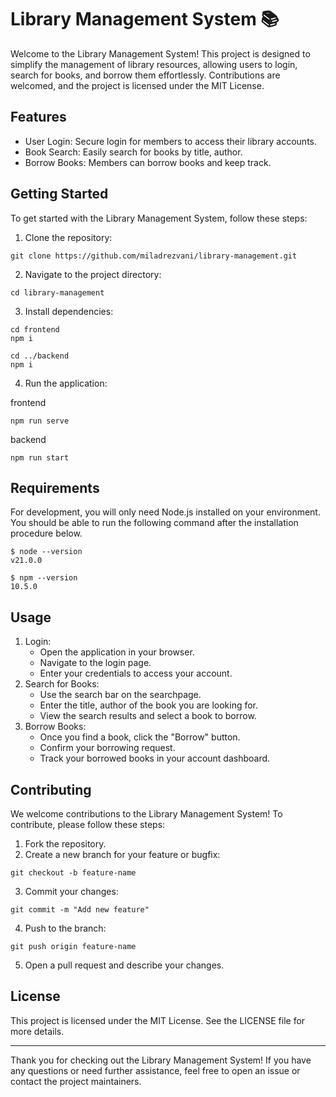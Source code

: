 # Library Management System 📚

Welcome to the Library Management System! This project is designed to simplify the management of library resources, allowing users to login, search for books, and borrow them effortlessly. Contributions are welcomed, and the project is licensed under the MIT License.

## Features

- User Login: Secure login for members to access their library accounts.
- Book Search: Easily search for books by title, author.
- Borrow Books: Members can borrow books and keep track.

## Getting Started

To get started with the Library Management System, follow these steps:

1. Clone the repository:

```
git clone https://github.com/miladrezvani/library-management.git
```

2. Navigate to the project directory:

```
cd library-management
```

3. Install dependencies:

```
cd frontend
npm i

cd ../backend
npm i
```

4. Run the application:

frontend

```
npm run serve
```

backend

```
npm run start
```

## Requirements

For development, you will only need Node.js installed on your environment.
You should be able to run the following command after the installation procedure below.

```
$ node --version
v21.0.0

$ npm --version
10.5.0
```

## Usage

1. Login:
   - Open the application in your browser.
   - Navigate to the login page.
   - Enter your credentials to access your account.
2. Search for Books:
   - Use the search bar on the searchpage.
   - Enter the title, author of the book you are looking for.
   - View the search results and select a book to borrow.
3. Borrow Books:
   - Once you find a book, click the "Borrow" button.
   - Confirm your borrowing request.
   - Track your borrowed books in your account dashboard.

## Contributing

We welcome contributions to the Library Management System! To contribute, please follow these steps:

1. Fork the repository.
2. Create a new branch for your feature or bugfix:

```
git checkout -b feature-name
```

3. Commit your changes:

```
git commit -m "Add new feature"
```

4. Push to the branch:

```
git push origin feature-name
```

5. Open a pull request and describe your changes.

## License

This project is licensed under the MIT License. See the LICENSE file for more details.

---

Thank you for checking out the Library Management System! If you have any questions or need further assistance, feel free to open an issue or contact the project maintainers.
